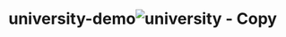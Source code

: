 # university-demo![university - Copy](https://github.com/abhilash01289/university-demo/assets/106958719/dc78b624-f913-49c0-bd68-64b41c9cfbaa)
